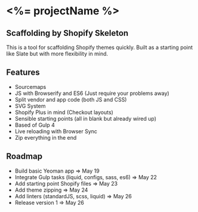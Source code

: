 # <%= projectName %>
## Scaffolding by Shopify Skeleton

This is a tool for scaffolding Shopify themes quickly. Built as a starting point like Slate but with more flexibility in mind.

## Features

- Sourcemaps
- JS with Browserify and ES6 (Just require your problems away)
- Split vendor and app code (both JS and CSS)
- SVG System
- Shopify Plus in mind (Checkout layouts)
- Sensible starting points (all in blank but already wired up)
- Based of Gulp 4
- Live reloading with Browser Sync
- Zip everything in the end

## Roadmap

- Build basic Yeoman app => May 19
- Integrate Gulp tasks (liquid, configs, sass, es6) => May 22
- Add starting point Shopify files => May 23
- Add theme zipping => May 24
- Add linters (standardJS, scss, liquid) => May 26
- Release version 1 => May 26
